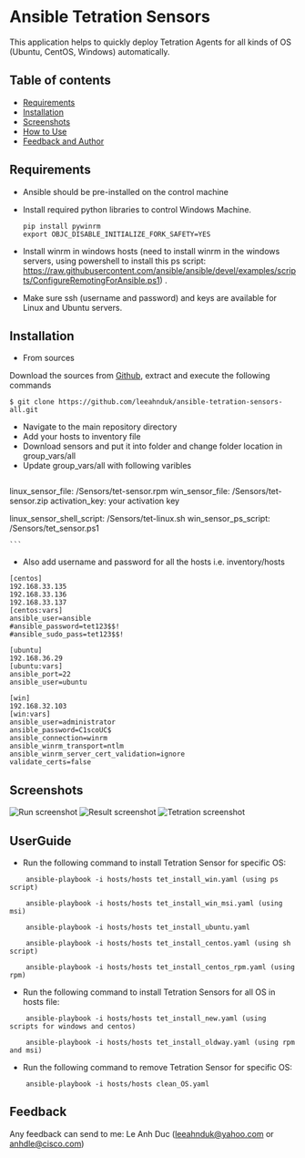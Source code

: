 # Ansible Tetration Sensors
This application helps to quickly deploy Tetration Agents for all kinds of OS (Ubuntu, CentOS, Windows) automatically. 

## Table of contents
* [Requirements](#Requirements)
* [Installation](#Installation)
* [Screenshots](#screenshots)
* [How to Use](#UserGuide)
* [Feedback and Author](#Feedback)

## Requirements

* Ansible should be pre-installed on the control machine
* Install required python libraries to control Windows Machine.
	```
	pip install pywinrm
	export OBJC_DISABLE_INITIALIZE_FORK_SAFETY=YES
	```

* Install winrm in windows hosts (need to install winrm in the windows servers, using powershell to install this ps script: https://raw.githubusercontent.com/ansible/ansible/devel/examples/scripts/ConfigureRemotingForAnsible.ps1) . 

* Make sure ssh (username and password) and keys are available for Linux and Ubuntu servers.

## Installation

* From sources

Download the sources from [Github](https://github.com/leeahnduk/ansible-tetration-sensors-all.git), extract and execute the following commands

```
$ git clone https://github.com/leeahnduk/ansible-tetration-sensors-all.git

```
* Navigate to the main repository directory
* Add your hosts to inventory file
* Download sensors and put it into folder and change folder location in group_vars/all
* Update group_vars/all with following varibles
    ```
linux_sensor_file: /Sensors/tet-sensor.rpm
win_sensor_file: /Sensors/tet-sensor.zip
activation_key: your activation key

linux_sensor_shell_script: /Sensors/tet-linux.sh
win_sensor_ps_script: /Sensors/tet_sensor.ps1

    ```
* Also add username and password for all the hosts i.e. inventory/hosts
```
[centos]
192.168.33.135
192.168.33.136
192.168.33.137
[centos:vars]
ansible_user=ansible
#ansible_password=tet123$$!
#ansible_sudo_pass=tet123$$!

[ubuntu]
192.168.36.29
[ubuntu:vars]
ansible_port=22 
ansible_user=ubuntu

[win]
192.168.32.103
[win:vars]
ansible_user=administrator
ansible_password=C1scoUC$
ansible_connection=winrm
ansible_winrm_transport=ntlm
ansible_winrm_server_cert_validation=ignore
validate_certs=false
```

## Screenshots
![Run screenshot](https://github.com/leeahnduk/ansible-tetration-sensors-all/blob/master/Ansible.jpg)
![Result screenshot](https://github.com/leeahnduk/ansible-tetration-sensors-all/blob/master/clean.jpg)
![Tetration screenshot](https://github.com/leeahnduk/ansible-tetration-sensors-all/blob/master/result.jpg)


## UserGuide

* Run the following command to install Tetration Sensor for specific OS:
```
	ansible-playbook -i hosts/hosts tet_install_win.yaml (using ps script)

	ansible-playbook -i hosts/hosts tet_install_win_msi.yaml (using msi)

	ansible-playbook -i hosts/hosts tet_install_ubuntu.yaml

	ansible-playbook -i hosts/hosts tet_install_centos.yaml (using sh script)

	ansible-playbook -i hosts/hosts tet_install_centos_rpm.yaml (using rpm)
```

* Run the following command to install Tetration Sensors for all OS in hosts file:
```
	ansible-playbook -i hosts/hosts tet_install_new.yaml (using scripts for windows and centos)

	ansible-playbook -i hosts/hosts tet_install_oldway.yaml (using rpm and msi)
```

* Run the following command to remove Tetration Sensor for specific OS: 
```
	ansible-playbook -i hosts/hosts clean_OS.yaml
```

## Feedback
Any feedback can send to me: Le Anh Duc (leeahnduk@yahoo.com or anhdle@cisco.com)
